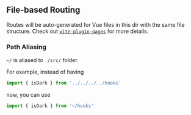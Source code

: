 ## File-based Routing

Routes will be auto-generated for Vue files in this dir with the same file structure.
Check out [`vite-plugin-pages`](https://github.com/hannoeru/vite-plugin-pages) for more details.

### Path Aliasing

`~/` is aliased to `./src/` folder.

For example, instead of having

```ts
import { isDark } from '../../../../hooks'
```

now, you can use

```ts
import { isDark } from '~/hooks'
```
